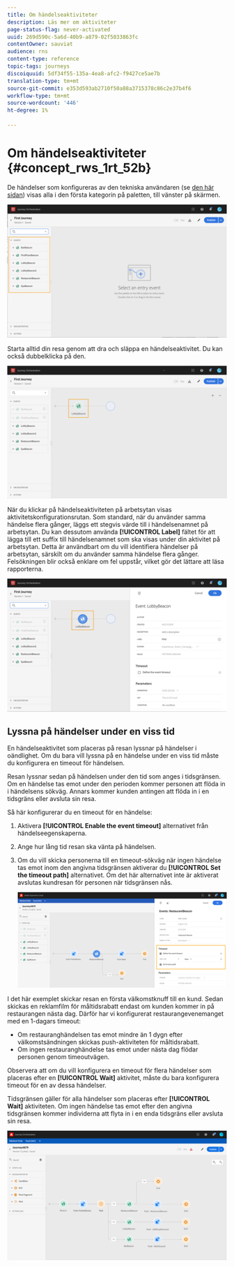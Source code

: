 ```yaml
---
title: Om händelseaktiviteter
description: Läs mer om aktiviteter
page-status-flag: never-activated
uuid: 269d590c-5a6d-40b9-a879-02f5033863fc
contentOwner: sauviat
audience: rns
content-type: reference
topic-tags: journeys
discoiquuid: 5df34f55-135a-4ea8-afc2-f9427ce5ae7b
translation-type: tm+mt
source-git-commit: e353d593ab2710f50a88a3715378c86c2e37b4f6
workflow-type: tm+mt
source-wordcount: '446'
ht-degree: 1%

---
```



# Om händelseaktiviteter {#concept_rws_1rt_52b}

De händelser som konfigureras av den tekniska användaren (se [den här sidan](../event/about-events.md)) visas alla i den första kategorin på paletten, till vänster på skärmen.

![](../assets/journey43.png)

Starta alltid din resa genom att dra och släppa en händelseaktivitet. Du kan också dubbelklicka på den.

![](../assets/journey44.png)

När du klickar på händelseaktiviteten på arbetsytan visas aktivitetskonfigurationsrutan. Som standard, när du använder samma händelse flera gånger, läggs ett stegvis värde till i händelsenamnet på arbetsytan. Du kan dessutom använda **[!UICONTROL Label]** fältet för att lägga till ett suffix till händelsenamnet som ska visas under din aktivitet på arbetsytan. Detta är användbart om du vill identifiera händelser på arbetsytan, särskilt om du använder samma händelse flera gånger. Felsökningen blir också enklare om fel uppstår, vilket gör det lättare att läsa rapporterna.

![](../assets/journey33.png)

## Lyssna på händelser under en viss tid

En händelseaktivitet som placeras på resan lyssnar på händelser i oändlighet. Om du bara vill lyssna på en händelse under en viss tid måste du konfigurera en timeout för händelsen.

Resan lyssnar sedan på händelsen under den tid som anges i tidsgränsen. Om en händelse tas emot under den perioden kommer personen att flöda in i händelsens sökväg. Annars kommer kunden antingen att flöda in i en tidsgräns eller avsluta sin resa.

Så här konfigurerar du en timeout för en händelse:

1. Aktivera **[!UICONTROL Enable the event timeout]** alternativet från händelseegenskaperna.

1. Ange hur lång tid resan ska vänta på händelsen.

1. Om du vill skicka personerna till en timeout-sökväg när ingen händelse tas emot inom den angivna tidsgränsen aktiverar du **[!UICONTROL Set the timeout path]** alternativet. Om det här alternativet inte är aktiverat avslutas kundresan för personen när tidsgränsen nås.

   ![](../assets/event-timeout.png)

I det här exemplet skickar resan en första välkomstknuff till en kund. Sedan skickas en reklamfilm för måltidsrabatt endast om kunden kommer in på restaurangen nästa dag. Därför har vi konfigurerat restaurangevenemanget med en 1-dagars timeout:

* Om restauranghändelsen tas emot mindre än 1 dygn efter välkomstsändningen skickas push-aktiviteten för måltidsrabatt.
* Om ingen restauranghändelse tas emot under nästa dag flödar personen genom timeoutvägen.

Observera att om du vill konfigurera en timeout för flera händelser som placeras efter en **[!UICONTROL Wait]** aktivitet, måste du bara konfigurera timeout för en av dessa händelser.

Tidsgränsen gäller för alla händelser som placeras efter **[!UICONTROL Wait]** aktiviteten. Om ingen händelse tas emot efter den angivna tidsgränsen kommer individerna att flyta in i en enda tidsgräns eller avsluta sin resa.

![](../assets/event-timeout-group.png)

